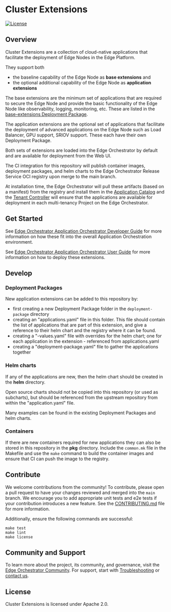 <!---
  SPDX-FileCopyrightText: (C) 2025 Intel Corporation
  SPDX-License-Identifier: Apache-2.0
-->

# Cluster Extensions

[![License](https://img.shields.io/badge/License-Apache%202.0-blue.svg)](https://opensource.org/licenses/Apache-2.0)

## Overview

Cluster Extensions are a collection of cloud-native applications
that facilitate the deployment of Edge Nodes in the Edge Platform.

They support both

- the baseline capability of the Edge Node as **base extensions** and
- the optional additional capability of the Edge Node as **application extensions**

The base extensions are the minimum set of applications that are required to secure the Edge Node and provide the basic
functionality of the Edge Node like observability, logging, monitoring, etc. These are listed in the
[base-extensions Deployment Package](deployment-package/base-extensions).

The application extensions are the optional set of applications that facilitate the deployment of advanced applications
on the Edge Node such as Load Balancer, GPU support, SRIOV support. These each have their own Deployment Package.

Both sets of extensions are loaded into the Edge Orchestrator
by default and are available for deployment from the Web UI.

The CI integration for this repository will publish container images, deployment packages, and helm charts
to the Edge Orchestrator Release Service OCI registry upon merge to the main branch.

At installation time, the Edge Orchestrator will pull these artifacts (based on a manifest) from the registry and
install them in the [Application Catalog] and the [Tenant Controller] will ensure that the applications are available
for deployment in each multi-tenancy Project on the Edge Orchestrator.

## Get Started

See [Edge Orchestrator Application Orchestrator Developer Guide](https://literate-adventure-7vjeyem.pages.github.io/developer_guide/application_orchestration/application_orchestration_main.html)
for more information on how these fit into the overall Application Orchestration environment.

See [Edge Orchestrator Application Orchestrator User Guide](https://literate-adventure-7vjeyem.pages.github.io/edge_orchestrator/user_guide_main/content/user_guide/package_software/package_software_main.html)
for more information on how to deploy these extensions.

## Develop

### Deployment Packages

New application extensions can be added to this repository by:

- first creating a new Deployment Package folder in the `deployment-package` directory
- creating an "applications.yaml" file in this folder. This file should contain the list of applications that are part
  of this extension, and give a reference to their helm chart and the registry where it can be found.
- creating a "-values.yaml" file with overrides for the helm chart; one for each application in the
  extension - referenced from applications.yaml
- creating a "deployment-package.yaml" file to gather the applications together

### Helm charts

If any of the applications are new, then the helm chart should be created in the **helm** directory.

Open source charts should not be copied into this repository (or used as subcharts), but should be referenced from the
upstream repository from within the "application.yaml" file.

Many examples can be found in the existing Deployment Packages and helm charts.

### Containers

If there are new containers required for new applications they can also be stored in this repository in the **pkg**
directory. Include the `common.mk` file in the Makefile and use the `make` command to build the container images
and ensure that CI can push the image to the registry.

## Contribute

We welcome contributions from the community! To contribute, please open a pull request to have your changes reviewed
and merged into the `main` branch. We encourage you to add appropriate unit tests and e2e tests if your contribution introduces
a new feature. See the [CONTRIBUTING.md](CONTRIBUTING.md) file for more information.

Additionally, ensure the following commands are successful:

```shell
make test
make lint
make license
```

## Community and Support

To learn more about the project, its community, and governance, visit the [Edge Orchestrator Community](https://github.com/open-edge-platform).
For support, start with [Troubleshooting](https://github.com/open-edge-platform) or [contact us](https://github.com/open-edge-platform).

## License

Cluster Extensions is licensed under Apache 2.0.

[Application Catalog]: https://github.com/open-edge-platform/app-orch-catalog
[Tenant Controller]: https://github.com/open-edge-platform/app-orch-tenant-controller
